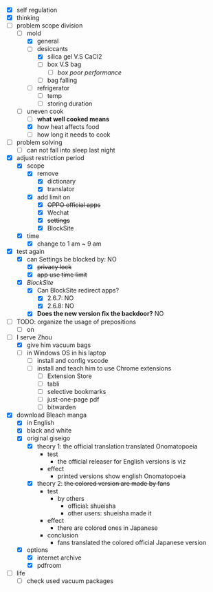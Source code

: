 - [x] self regulation
- [x] thinking
- [ ] problem scope division
    - [ ] mold
        - [x] general
        - [ ] desiccants
            - [x] silica gel V.S CaCl2
            - [ ] box V.S bag
                - [ ] *box poor performance*
            - [ ] bag falling
        - [ ] refrigerator
            - [ ] temp
            - [ ] storing duration
    - [ ] uneven cook
        - [ ] **what well cooked means**
        - [x] how heat affects food
        - [ ] how long it needs to cook
- [ ] problem solving
    - [ ] can not fall into sleep last night
- [x] adjust restriction period 
    - [x] scope 
        - [x] remove
            - [x] dictionary
            - [x] translator
        - [x] add limit on
            - [x] ~~OPPO official apps~~
            - [x] Wechat
            - [x] ~~settings~~
            - [x] BlockSite
    - [x] time
        - [x] change to 1 am ~ 9 am
- [x] test again
    - [x] can Settings be blocked by: NO
        - [x] ~~privacy lock~~
        - [x] ~~app use time limit~~
    - [x] *BlockSite*
        - [x] Can BlockSite redirect apps?
            - [x] 2.6.7: NO
            - [x] 2.6.8: NO
        - [x] **Does the new version fix the backdoor?** NO
- [ ] TODO: organize the usage of prepositions
    - [ ] on
- [ ] I serve Zhou
    - [x] give him vacuum bags
    - [ ] in Windows OS in his laptop
        - [ ] install and config vscode
        - [ ] install and teach him to use Chrome extensions
            - [ ] Extension Store
            - [ ] tabli
            - [ ] selective bookmarks
            - [ ] just-one-page pdf
            - [ ] bitwarden
- [x] download Bleach manga
    - [x] in English
    - [x] black and white
    - [x] original giseigo
        - [x] theory 1: the official translation translated Onomatopoeia
            - test
                - the official releaser for English versions is viz
            - effect
                - printed versions show english Onomatopoeia
        - [x] theory 2: ~~the colored version are made by fans~~
            - test
                - by others
                    - official: shueisha
                    - other users: shueisha made it
            - effect
                - there are colored ones in Japanese
            - conclusion
                - fans translated the colored official Japanese version  
    - [x] options
        - [x] internet archive
        - [x] pdfroom
- [ ] life
    - [ ] check used vacuum packages